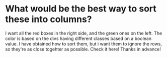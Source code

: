 
# What would be the best way to sort these into columns?

I want all the red boxes in the right side, and the green ones on the left.
The color is based on the divs having different classes based on a boolean value.
I have obtained how to sort them, but i want them to ignore the rows, so they're as close togehter as possible.
Check it here!
Thanks in advance!

        